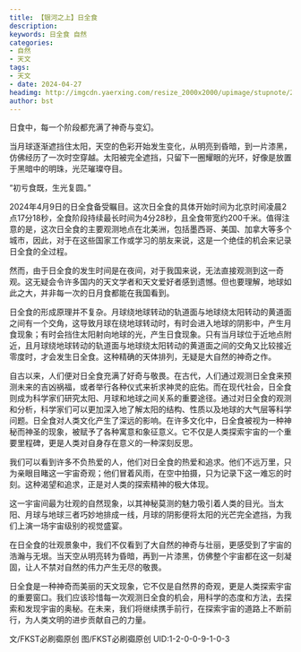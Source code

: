 ```yaml
---
title: 【银河之上】日全食
description: 
keywords: 日全食 自然
categories: 
- 自然
- 天文
tags:
- 天文
- date: 2024-04-27
headimg: http://imgcdn.yaerxing.com/resize_2000x2000/upimage/stupnote/2024/04/27/1714206706_12009103_3645.jpg
author: bst
---
```


日食中，每一个阶段都充满了神奇与变幻。

当月球逐渐遮挡住太阳，天空的色彩开始发生变化，从明亮到昏暗，到一片漆黑，仿佛经历了一次时空穿越。太阳被完全遮挡，只留下一圈耀眼的光环，好像是放置于黑暗中的明珠，光茫璀璨夺目。

“初亏食既，生光复圆。”

<!-- more --> 

2024年4月9日的日全食备受瞩目。这次日全食的具体开始时间为北京时间凌晨2点17分18秒，全食阶段持续最长时间为4分28秒，且全食带宽约200千米。值得注意的是，这次日全食的主要观测地点在北美洲，包括墨西哥、美国、加拿大等多个城市，因此，对于在这些国家工作或学习的朋友来说，这是一个绝佳的机会来记录日全食的全过程。

然而，由于日全食的发生时间是在夜间，对于我国来说，无法直接观测到这一奇观。这无疑会令许多国内的天文学者和天文爱好者感到遗憾。但也要理解，地球如此之大，并非每一次的日月食都能在我国看到。

日全食的形成原理并不复杂。月球绕地球转动的轨道面与地球绕太阳转动的黄道面之间有一个交角，这导致月球在绕地球转动时，有时会进入地球的阴影中，产生月食现象；有时会挡住太阳射向地球的光，产生日食现象。只有当月球位于近地点附近，且月球绕地球转动的轨道面与地球绕太阳转动的黄道面之间的交角又比较接近零度时，才会发生日全食。这种精确的天体排列，无疑是大自然的神奇之作。

自古以来，人们便对日全食充满了好奇与敬畏。在古代，人们通过观测日全食来预测未来的吉凶祸福，或者举行各种仪式来祈求神灵的庇佑。而在现代社会，日全食则成为科学家们研究太阳、月球和地球之间关系的重要途径。通过对日全食的观测和分析，科学家们可以更加深入地了解太阳的结构、性质以及地球的大气层等科学问题。日全食对人类文化产生了深远的影响。在许多文化中，日全食被视为一种神秘而神圣的现象，被赋予了各种寓意和象征意义。它不仅是人类探索宇宙的一个重要里程碑，更是人类对自身存在意义的一种深刻反思。

我们可以看到许多不负热爱的人，他们对日全食的热爱和追求。他们不远万里，只为亲眼目睹这一宇宙奇观；他们冒着风雨，在空中拍摄，只为记录下这一难忘的时刻。这种渴望和追求，正是对人类的探索精神的极大体现。

这一宇宙间最为壮观的自然现象，以其神秘莫测的魅力吸引着人类的目光。当太阳、月球与地球三者巧妙地排成一线，月球的阴影便将太阳的光芒完全遮挡，为我们上演一场宇宙级别的视觉盛宴。

在日全食的壮观景象中，我们不仅看到了大自然的神奇与壮丽，更感受到了宇宙的浩瀚与无垠。当天空从明亮转为昏暗，再到一片漆黑，仿佛整个宇宙都在这一刻凝固，让人不禁对自然的伟力产生无尽的敬畏。

日全食是一种神奇而美丽的天文现象，它不仅是自然界的奇观，更是人类探索宇宙的重要窗口。我们应该珍惜每一次观测日全食的机会，用科学的态度和方法，去探索和发现宇宙的奥秘。在未来，我们将继续携手前行，在探索宇宙的道路上不断前行，为人类文明的进步贡献自己的力量。

文/FKST必刷禵原创
图/FKST必刷禵原创
UID:1-2-0-0-9-1-0-3

